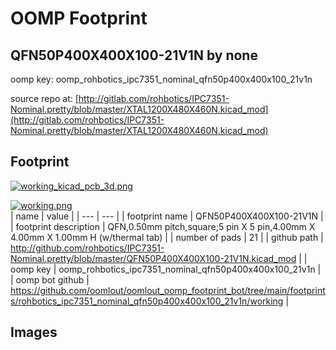 # OOMP Footprint  
## QFN50P400X400X100-21V1N  by none  
  
oomp key: oomp_rohbotics_ipc7351_nominal_qfn50p400x400x100_21v1n  
  
source repo at: [http://gitlab.com/rohbotics/IPC7351-Nominal.pretty/blob/master/XTAL1200X480X460N.kicad_mod](http://gitlab.com/rohbotics/IPC7351-Nominal.pretty/blob/master/XTAL1200X480X460N.kicad_mod)  
## Footprint  
  
[![working_kicad_pcb_3d.png](working_kicad_pcb_3d_600.png)](working_kicad_pcb_3d.png)  
  
[![working.png](working_600.png)](working.png)  
| name | value | 
| --- | --- | 
| footprint name | QFN50P400X400X100-21V1N | 
| footprint description | QFN,0.50mm pitch,square;5 pin X 5 pin,4.00mm X 4.00mm X 1.00mm H (w/thermal tab) | 
| number of pads | 21 | 
| github path | http://github.com/rohbotics/IPC7351-Nominal.pretty/blob/master/QFN50P400X400X100-21V1N.kicad_mod | 
| oomp key | oomp_rohbotics_ipc7351_nominal_qfn50p400x400x100_21v1n | 
| oomp bot github | https://github.com/oomlout/oomlout_oomp_footprint_bot/tree/main/footprints/rohbotics_ipc7351_nominal_qfn50p400x400x100_21v1n/working | 
## Images  
